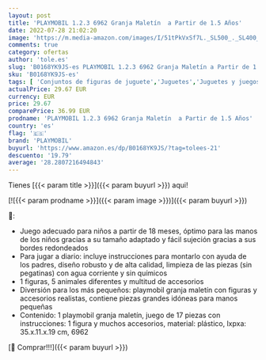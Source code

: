 ```yaml
---
layout: post
title: 'PLAYMOBIL 1.2.3 6962 Granja Maletín  a Partir de 1.5 Años'
date: 2022-07-28 21:02:20
image: 'https://m.media-amazon.com/images/I/51tPkVxSf7L._SL500_._SL400_.jpg'
comments: true
category: ofertas
author: 'tole.es'
slug: 'B0168YK9JS-es PLAYMOBIL 1.2.3 6962 Granja Maletín a Partir de 1.5 Años'
sku: 'B0168YK9JS-es'
tags: [ 'Conjuntos de figuras de juguete','Juguetes','Juguetes y juegos','Muñecos y figuras','playmobil','🇪🇸', ]
actualPrice: 29.67 EUR
currency: EUR
price: 29.67
comparePrice: 36.99 EUR
prodname: 'PLAYMOBIL 1.2.3 6962 Granja Maletín  a Partir de 1.5 Años'
country: 'es'
flag: '🇪🇸'
brand: 'PLAYMOBIL'
buyurl: 'https://www.amazon.es/dp/B0168YK9JS/?tag=tolees-21'
descuento: '19.79'
average: '28.2807216494843'
---
```


Tienes [{{< param title >}}]({{< param buyurl >}}) aqui!

[![{{< param prodname >}}]({{< param image >}})]({{< param buyurl >}})

🔎:

- Juego adecuado para niños a partir de 18 meses, óptimo para las manos de los niños gracias a su tamaño adaptado y fácil sujeción gracias a sus bordes redondeados
- Para jugar a diario: incluye instrucciones para montarlo con ayuda de los padres, diseño robusto y de alta calidad, limpieza de las piezas (sin pegatinas) con agua corriente y sin químicos
- 1 figuras, 5 animales diferentes y multitud de accesorios
- Diversión para los más pequeños: playmobil granja maletín con figuras y accesorios realistas, contiene piezas grandes idóneas para manos pequeñas
- Contenido: 1 playmobil granja maletín, juego de 17 piezas con instrucciones: 1 figura y muchos accesorios, material: plástico, lxpxa: 35.x.11.x.19 cm, 6962

[🛒 Comprar!!!]({{< param buyurl >}})
